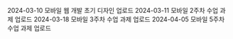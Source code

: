2024-03-10 모바일 웹 개발 초기 디자인 업로드
2024-03-11 모바일 2주차 수업 과제 업로드
2024-03-18 모바일 3주차 수업 과제 업로드
2024-04-05 모바일 5주차 수업 과제 업로드
